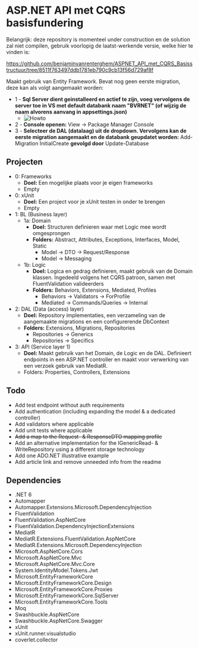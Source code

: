 # ASP.NET API met CQRS basisfundering

Belangrijk: deze repository is momenteel under construction en de solution zal niet compilen, gebruik voorlopig de laatst-werkende versie, welke hier te vinden is:

https://github.com/benjaminvanrenterghem/ASPNET_API_met_CQRS_Basisstructuur/tree/8511f763497ddb1781eb790c9cb13f56d729af8f



Maakt gebruik van Entity Framework. Bevat nog geen eerste migration, deze kan als volgt aangemaakt worden:
- 1 - **Sql Server dient geinstalleerd en actief te zijn, voeg vervolgens de server toe in VS met default databank naam "BVRNET" (of wijzig de naam alvorens aanvang in appsettings.json)**
  - ![Howto](https://i.imgur.com/XJ879eS.png)
- 2 - **Console openen:** View → Package Manager Console
- 3 - **Selecteer de DAL (datalaag) uit de dropdown. Vervolgens kan de eerste migration aangemaakt en de databank geupdatet worden:** Add-Migration InitialCreate **gevolgd door** Update-Database

## Projecten
- 0: Frameworks
  - **Doel:** Een mogelijke plaats voor je eigen frameworks
  - Empty
- 0: xUnit
  - **Doel:** Een project voor je xUnit testen in onder te brengen
  - Empty
- 1: BL (Business layer)
  - 1a: Domain
    - **Doel:** Structuren definieren waar met Logic mee wordt omgesprongen
    - **Folders:** Abstract, Attributes, Exceptions, Interfaces, Model, Static
      - Model → DTO → Request/Response
      - Model → Messaging
  - 1b: Logic 
    - **Doel:** Logica en gedrag definieren, maakt gebruik van de Domain klassen. Ingedeeld volgens het CQRS patroon, samen met FluentValidation valideerders
    - **Folders:** Behaviors, Extensions, Mediated, Profiles
      - Behaviors → Validators → ForProfile
      - Mediated → Commands/Queries → Internal  
- 2: DAL (Data (access) layer) 
  - **Doel:** Repository implementaties, een verzameling van de aangemaakte migrations en een configurerende DbContext
  - **Folders:** Extensions, Migrations, Repositories
    - Repositories → Generics
    - Repositories → Specifics 
- 3: API (Service layer 1) 
  - **Doel:** Maakt gebruik van het Domain, de Logic en de DAL. Definieert endpoints in een ASP.NET controller en maakt voor verwerking van een verzoek gebruik van MediatR.
  - Folders: Properties, Controllers, Extensions 


## Todo
- Add test endpoint without auth requirements
- Add authentication (including expanding the model & a dedicated controller)
- Add validators where applicable
- Add unit tests where applicable
- ~~Add a map to the Request- & ResponseDTO mapping profile~~
- Add an alternative implementation for the IGenericRead- & WriteRepository using a different storage technology
- Add one ADO.NET illustrative example
- Add article link and remove unneeded info from the readme

## Dependencies
- .NET 6
- Automapper
- Automapper.Extensions.Microsoft.DependencyInjection
- FluentValidation
- FluentValidation.AspNetCore
- FluentValidation.DependencyInjectionExtensions
- MediatR
- MediatR.Extensions.FluentValidation.AspNetCore
- MediatR.Extensions.Microsoft.DependencyInjection
- Microsoft.AspNetCore.Cors
- Microsoft.AspNetCore.Mvc
- Microsoft.AspNetCore.Mvc.Core
- System.IdentityModel.Tokens.Jwt
- Microsoft.EntityFrameworkCore
- Microsoft.EntityFrameworkCore.Design
- Microsoft.EntityFrameworkCore.Proxies
- Microsoft.EntityFrameworkCore.SqlServer
- Microsoft.EntityFrameworkCore.Tools
- Moq
- Swashbuckle.AspNetCore
- Swashbuckle.AspNetCore.Swagger
- xUnit
- xUnit.runner.visualstudio
- coverlet.collector
